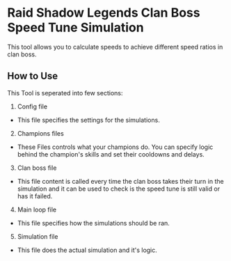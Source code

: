 # Raid Shadow Legends Clan Boss Speed Tune Simulation

This tool allows you to calculate speeds to achieve different speed ratios in clan boss.



## How to Use

This Tool is seperated into few sections:

1) Config file
* This file specifies the settings for the simulations.

2) Champions files
* These Files controls what your champions do. You can specify logic behind the champion's skills and set their cooldowns and delays.

3) Clan boss file
* This file content is called every time the clan boss takes their turn in the simulation and it can be used to check is the speed tune is still valid or has it failed.

4) Main loop file
* This file specifies how the simulations should be ran.

5) Simulation file
* This file does the actual simulation and it's logic.